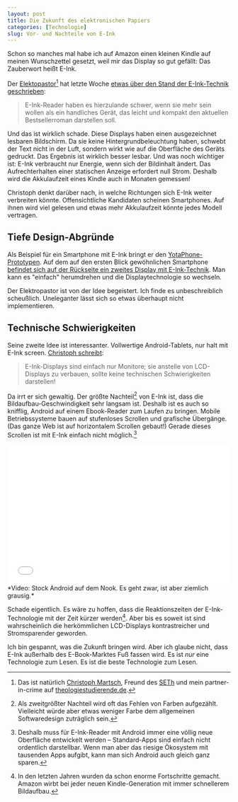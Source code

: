 ```yaml
---
layout: post
title: Die Zukunft des elektronischen Papiers
categories: [Technologie]
slug: Vor- und Nachteile von E-Ink
---
```


Schon so manches mal habe ich auf Amazon einen kleinen Kindle auf meinen Wunschzettel gesetzt, weil mir das Display so gut gefällt: Das Zauberwort heißt E-Ink.

Der [Elektopastor](http://www.elektropastor.de)[^1] hat letzte Woche [etwas über den Stand der E-Ink-Technik geschrieben](http://www.elektropastor.de/2013/10/12/quo-vadis-E-Ink/):

> E-Ink-Reader haben es hierzulande schwer, wenn sie mehr sein wollen als ein handliches Gerät, das leicht und kompakt den aktuellen Bestsellerroman darstellen soll.

Und das ist wirklich schade. Diese Displays haben einen ausgezeichnet lesbaren Bildschirm. Da sie keine Hintergrundbeleuchtung haben, schwebt der Text nicht in der Luft, sondern wirkt wie auf die Oberfläche des Geräts gedruckt. Das Ergebnis ist wirklich besser lesbar. Und was noch wichtiger ist: E-Ink verbraucht nur Energie, wenn sich der Bildinhalt ändert. Das Aufrechterhalten einer statischen Anzeige erfordert null Strom. Deshalb wird die Akkulaufzeit eines Kindle auch in Monaten gemessen!

Christoph denkt darüber nach, in welche Richtungen sich E-Ink weiter verbreiten könnte. Offensichtliche Kandidaten scheinen Smartphones. Auf ihnen wird viel gelesen und etwas mehr Akkulaufzeit könnte jedes Modell vertragen.

## Tiefe Design-Abgründe

Als Beispiel für ein Smartphone mit E-Ink bringt er den [YotaPhone-Prototypen](http://www.yotaphone.com/#/de/). Auf dem auf den ersten Blick gewöhnlichen Smartphone [befindet sich auf der Rückseite ein zweites Display mit E-Ink-Technik](http://www.youtube.com/watch?v=vWD2oMuAcc0). Man kann es "einfach" herumdrehen und die Displaytechnologie so wechseln.

Der Elektropastor ist von der Idee begeistert. Ich finde es unbeschreiblich scheußlich. Uneleganter lässt sich so etwas überhaupt nicht implementieren.

## Technische Schwierigkeiten

Seine zweite Idee ist interessanter. Vollwertige Android-Tablets, nur halt mit E-Ink screen. [Christoph schreibt](http://www.elektropastor.de/2013/10/12/quo-vadis-E-Ink/):

> E-Ink-Displays sind einfach nur Monitore; sie anstelle von LCD-Displays zu verbauen, sollte keine technischen Schwierigkeiten darstellen!

Da irrt er sich gewaltig. Der größte Nachteil[^2] von E-Ink ist, dass die Bildaufbau-Geschwindigkeit sehr langsam ist. Deshalb ist es auch so knifflig, Android auf einem Ebook-Reader zum Laufen zu bringen. Mobile Betriebssysteme bauen auf stufenloses Scrollen und grafische Übergänge. (Das ganze Web ist auf horizontalem Scrollen gebaut!) Gerade dieses Scrollen ist mit E-Ink einfach nicht möglich.[^3]

<iframe width="100%" height="315" src="//www.youtube.com/embed/lBI8Z1qj7o0" frameborder="0" allowfullscreen></iframe>
*Video: Stock Android auf dem Nook. Es geht zwar, ist aber ziemlich grausig.*

Schade eigentlich. Es wäre zu hoffen, dass die Reaktionszeiten der E-Ink-Technologie mit der Zeit kürzer werden[^4]. Aber bis es soweit ist sind wahrscheinlich die herkömmlichen LCD-Displays kontrastreicher und Stromsparender geworden.

Ich bin gespannt, was die Zukunft bringen wird. Aber ich glaube nicht, dass E-Ink außerhalb des E-Book-Marktes Fuß fassen wird. Es ist *nur* eine Technologie zum Lesen. Es ist die beste Technologie zum Lesen.

[^1]: Das ist natürlich [Christoph Martsch](http://twitter.com/calexmartsch/), Freund des [SETh](http://www.interseth.de/) und mein partner-in-crime auf [theologiestudierende.de](http://www.theologiestudierende.de/).

[^2]: Als zweitgrößter Nachteil wird oft das Fehlen von Farben aufgezählt. Vielleicht würde aber etwas weniger Farbe dem allgemeinen Softwaredesign zuträglich sein.

[^3]: Deshalb muss für E-Ink-Reader mit Android immer eine völlig neue Oberfläche entwickelt werden – Standard-Apps sind einfach nicht ordentlich darstellbar. Wenn man aber das riesige Ökosystem mit tausenden Apps aufgibt, kann man sich Android auch gleich ganz sparen.

[^4]: In den letzten Jahren wurden da schon enorme Fortschritte gemacht. Amazon wirbt bei jeder neuen Kindle-Generation mit immer schnellerem Bildaufbau.